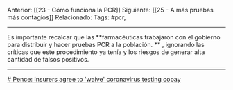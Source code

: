 Anterior: [[23 - Cómo funciona la PCR]]
Siguiente: [[25 - A más pruebas más contagios]]
Relacionado:
Tags: #pcr, 


--------------------------------------------------------------------
Es importante recalcar que las **farmacéuticas trabajaron con el gobierno para distribuir y hacer pruebas PCR a la población. ** , ignorando las críticas que este procedimiento ya tenía y los riesgos de generar alta cantidad de falsos positivos. 

---------------------------------------------------------------------

[# Pence: Insurers agree to 'waive' coronavirus testing copay](https://www.reuters.com/video/watch/idOVC4H5WIN)

